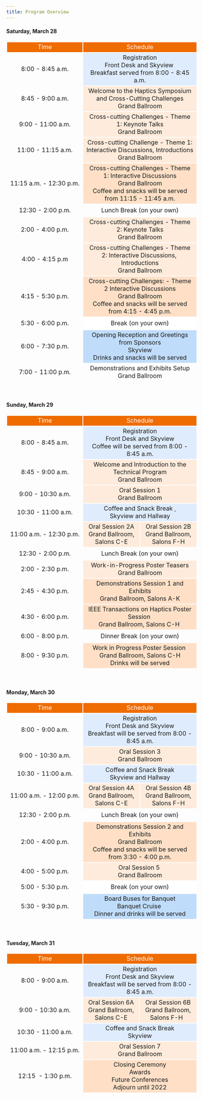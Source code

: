 ```yaml
---
title: Program Overview
---
```


<h4>Saturday, March 28</h4>

<table cellpadding="0" cellspacing="0" style="border-collapse:separate; border-spacing:2px; width:100%"><tbody><tr><td style="background-color:rgb(239, 108, 0); text-align:center; vertical-align:middle"><span style="color:rgb(255, 255, 255)">Time</span></td>
<td colspan="2" rowspan="1" style="background-color:rgb(239, 108, 0); text-align:center; vertical-align:middle"><span style="color:rgb(255, 255, 255)">Schedule</span></td>
</tr><tr>
  <td style="height:32px; text-align:center; vertical-align:middle; white-space:nowrap; width:20%">8:00 - 8:45 a.m.</td>
<td colspan="2" rowspan="1" style="background-color:rgb(223, 236, 254); height:32px; text-align:center; vertical-align:middle"><span class="my-blacknormal">Registration</span><br><span class="my-italic">Front Desk and Skyview&nbsp;</span><br><span class="my-italic">Breakfast served from 8:00 - 8:45 a.m.</span></td>
</tr><tr><td style="height:32px; text-align:center; vertical-align:middle; white-space:nowrap; width:20%">8:45 - 9:00 a.m.</td>
<td colspan="2" style="background-color:rgb(255, 235, 219); height:32px; text-align:center; vertical-align:middle"><span class="my-blacknormal" style="background-color:rgb(255, 235, 219)">Welcome to the Haptics Symposium and Cross-Cutting Challenges</span><br><span class="my-italic" style="background-color:rgb(255, 235, 219)">Grand Ballroom</span></td>
</tr><tr><td style="height:32px; text-align:center; vertical-align:middle; white-space:nowrap; width:20%">9:00 - 11:00 a.m.</td>
<td colspan="2" rowspan="1" style="background-color:rgb(255, 235, 219); height:32px; text-align:center; vertical-align:middle">Cross-cutting Challenges - Theme 1: Keynote Talks<br>  <span class="my-italic">Grand Ballroom</span></td>
</tr><tr><td style="height:32px; text-align:center; vertical-align:middle; white-space:nowrap; width:20%">11:00 - 11:15 a.m.</td>
<td colspan="2" style="background-color:rgb(255, 235, 219); height:32px; text-align:center; vertical-align:middle">Cross-cutting Challenge - Theme 1: Interactive Discussions,  Introductions<br>  
  <span class="my-italic" style="background-color:rgb(255, 235, 219)">Grand Ballroom</span></td>
</tr><tr><td style="height:32px; text-align:center; vertical-align:middle; white-space:nowrap; width:20%">11:15 a.m. - 12:30 p.m.</td>
<td colspan="2" rowspan="1" style="background-color:rgb(255, 224, 199); height:32px; text-align:center; vertical-align:middle">Cross-cutting Challenges - Theme 1: Interactive Discussions<br>  <span class="my-italic">Grand Ballroom</span><br><span class="my-italic">Coffee and snacks will be served from 11:15 - 11:45 a.m.</span></td>
</tr><tr><td style="height:32px; text-align:center; vertical-align:middle; white-space:nowrap; width:20%">12:30 - 2:00 p.m.</td>
<td colspan="2" rowspan="1" style="height:32px; text-align:center; vertical-align:middle"><span class="my-blacknormal">Lunch Break (on your own)</span></td>
</tr><tr><td style="height:32px; text-align:center; vertical-align:middle; white-space:nowrap; width:20%">2:00 - 4:00 p.m.</td>
<td colspan="2" rowspan="1" style="background-color:rgb(255, 235, 219); height:32px; text-align:center; vertical-align:middle">Cross-cutting Challenges - Theme 2: Keynote Talks<br>  <span class="my-italic">Grand Ballroom</span></td>
</tr><tr><td style="height:32px; text-align:center; vertical-align:middle; white-space:nowrap; width:20%">4:00 - 4:15 p.m</td>
<td colspan="2" style="background-color:rgb(255, 235, 219); height:32px; text-align:center; vertical-align:middle">Cross-cutting Challenges - Theme 2: Interactive Discussions,&nbsp; Introductions<br>  <span class="my-italic" style="background-color:rgb(255, 235, 219)">Grand Ballroom</span></td>
</tr><tr><td style="height:32px; text-align:center; vertical-align:middle; white-space:nowrap; width:20%">4:15 - 5:30 p.m.</td>
<td colspan="2" rowspan="1" style="background-color:rgb(255, 224, 199); height:32px; text-align:center; vertical-align:middle">Cross-cutting Challenges: - Theme 2 Interactive Discussions<br>  <span class="my-italic">Grand Ballroom</span><br><span class="my-italic">Coffee and snacks will be served from 4:15 - 4:45 p.m.</span></td>
</tr><tr><td style="height:32px; text-align:center; vertical-align:middle; white-space:nowrap; width:20%">5:30 - 6:00 p.m.</td>
<td colspan="2" style="background-color:rgb(255, 255, 255); height:32px; text-align:center; vertical-align:middle"><span class="my-blacknormal">Break (on your own)</span></td>
</tr><tr><td style="height:32px; text-align:center; vertical-align:middle; white-space:nowrap; width:20%">6:00 - 7:30 p.m.</td>
<td colspan="2" rowspan="1" style="background-color:rgb(192, 220, 251); height:32px; text-align:center; vertical-align:middle"><span class="my-blacknormal">Opening Reception and Greetings from Sponsors</span><br><span class="my-italic">Skyview<br><span style="background-color:rgb(192, 220, 251)">Drinks and snacks will be served</span></span></td>
</tr><tr><td style="height:32px; text-align:center; vertical-align:middle; white-space:nowrap; width:20%">7:00 - 11:00 p.m.</td>
<td colspan="2" style="height:32px; text-align:center; vertical-align:middle"><span class="my-blacknormal">Demonstrations and Exhibits Setup</span><br><span class="my-italic">Grand Ballroom</span></td>
</tr></tbody></table><p>&nbsp;</p>
	<h4>Sunday, March 29</h4>
<table cellpadding="0" cellspacing="0" style="border-collapse:separate; border-spacing:2px; width:100%"><tbody><tr><td style="background-color:rgb(239, 108, 0); text-align:center; vertical-align:middle"><span style="color:rgb(255, 255, 255)">Time</span></td>
<td colspan="2" rowspan="1" style="background-color:rgb(239, 108, 0); text-align:center; vertical-align:middle"><span style="color:rgb(255, 255, 255)">Schedule</span></td>
</tr><tr><td style="height:32px; text-align:center; vertical-align:middle; white-space:nowrap; width:20%">8:00 - 8:45 a.m.</td>
<td colspan="2" rowspan="1" style="background-color:rgb(223, 236, 254); height:32px; text-align:center; vertical-align:middle"><span class="my-blacknormal">Registration</span><br><span class="my-italic">Front Desk and Skyview</span><br><span class="my-italic">Coffee will be served from 8:00 - 8:45 a.m.</span></td>
</tr><tr><td style="height:32px; text-align:center; vertical-align:middle; white-space:nowrap; width:20%">8:45 - 9:00 a.m.</td>
<td colspan="2" style="background-color:rgb(255, 235, 219); height:32px; text-align:center; vertical-align:middle"><span class="my-blacknormal" style="background-color:rgb(255, 235, 219)">Welcome and Introduction to the Technical Program</span><br><span class="my-italic" style="background-color:rgb(255, 235, 219)">Grand Ballroom</span></td>
</tr><tr><td style="height:32px; text-align:center; vertical-align:middle; white-space:nowrap; width:20%">9:00 - 10:30 a.m.</td>
<td colspan="2" rowspan="1" style="background-color:rgb(255, 235, 219); height:32px; text-align:center; vertical-align:middle">Oral Session 1<br>  <span class="my-italic">Grand Ballroom</span></td>
</tr><tr><td style="height:32px; text-align:center; vertical-align:middle; white-space:nowrap; width:20%">10:30 - 11:00 a.m.</td>
<td colspan="2" rowspan="1" style="background-color:rgb(223, 236, 254); height:32px; text-align:center; vertical-align:middle"><span class="my-blacknormal">Coffee and Snack Break</span><span class="my-italic"><span style="background-color:rgb(223, 236, 254)">&nbsp;</span><a href="https://www.disneyresearch.com" style="text-align: center;" target="_blank">&nbsp;</a></span><br><span class="my-italic">Skyview and Hallway</span></td>
</tr><tr><td style="height:32px; text-align:center; vertical-align:middle; white-space:nowrap; width:20%">11:00 a.m. - 12:30 p.m.</td>
<td style="background-color:rgb(255, 235, 219); height:32px; text-align:center; vertical-align:middle">Oral Session 2A<a> </a><br>  <span class="my-italic">Grand Ballroom, Salons C-E</span></td>
<td style="background-color:rgb(255, 235, 219); height:32px; text-align:center; vertical-align:middle">Oral Session 2B <br>  <span class="my-italic">Grand Ballroom, Salons F-H</span></td>
</tr><tr><td style="height:32px; text-align:center; vertical-align:middle; white-space:nowrap; width:20%">12:30 - 2:00 p.m.</td>
<td colspan="2" rowspan="1" style="height:32px; text-align:center; vertical-align:middle"><span class="my-blacknormal">Lunch Break (on your own)</span></td>
</tr><tr>
<td style="height:32px; text-align:center; vertical-align:middle; white-space:nowrap; width:20%">2:00 - 2:30 p.m.</td>
<td colspan="2" rowspan="1" style="background-color:rgb(255, 235, 219); height:32px; text-align:center; vertical-align:middle"><span class="my-blacknormal" style="background-color:rgb(255, 235, 219)">Work-in-Progress Poster Teasers</span><br><span class="my-italic" style="background-color:rgb(255, 235, 219)">Grand Ballroom</span></td>
</tr><tr><td style="height:32px; text-align:center; vertical-align:middle; white-space:nowrap; width:20%">2:45 - 4:30 p.m.</td>
<td colspan="2" rowspan="1" style="background-color:rgb(255, 224, 199); height:32px; text-align:center; vertical-align:middle">Demonstrations Session 1 and Exhibits<br><span class="my-italic" style="background-color:rgb(255, 224, 199)">Grand Ballroom, Salons A-K</span><br><span class="my-italic"></td>
</tr><tr><td style="height:32px; text-align:center; vertical-align:middle; white-space:nowrap; width:20%">4:30 - 6:00 p.m.</td>
<td colspan="2" rowspan="1" style="background-color:rgb(255, 224, 199); height:32px; text-align:center; vertical-align:middle">IEEE Transactions on Haptics Poster Session&nbsp;<br>  <span class="my-italic">Grand Ballroom, Salons C-H</span><span class="my-italic">&nbsp;</span></td>
</tr><tr><td style="height:32px; text-align:center; vertical-align:middle; white-space:nowrap; width:20%">6:00 - 8:00 p.m.</td>
<td colspan="2" style="height:32px; text-align:center; vertical-align:middle"><span class="my-blacknormal">Dinner Break (on your own)</span></td>
</tr><tr><td style="height:32px; text-align:center; vertical-align:middle; white-space:nowrap; width:20%">8:00 - 9:30 p.m.</td>
<td colspan="2" style="background-color:rgb(255, 224, 199); height:32px; text-align:center; vertical-align:middle">Work in Progress Poster Session&nbsp;<br><span class="my-italic">Grand Ballroom, Salons C-H<br><span style="background-color:rgb(255, 224, 199)">Drinks will be served</span></span></td>
</tr></tbody></table><p>&nbsp;</p> 
		<h4>Monday, March 30</h4> 
<table cellpadding="0" cellspacing="0" style="border-collapse:separate; border-spacing:2px; width:100%"><tbody><tr><td style="background-color:rgb(239, 108, 0); text-align:center; vertical-align:middle"><span style="color:rgb(255, 255, 255)">Time</span></td>
<td colspan="2" rowspan="1" style="background-color:rgb(239, 108, 0); text-align:center; vertical-align:middle"><span style="color:rgb(255, 255, 255)">Schedule</span></td>
</tr><tr><td style="height:32px; text-align:center; vertical-align:middle; white-space:nowrap; width:20%">8:00 - 9:00 a.m.</td>
<td colspan="2" rowspan="1" style="background-color:rgb(223, 236, 254); height:32px; text-align:center; vertical-align:middle"><span class="my-blacknormal">Registration</span><br><span class="my-italic">Front Desk and Skyview</span><br><span class="my-italic">Breakfast will be served from 8:00 - 8:45 a.m.</span></td>
</tr><tr><td style="height:32px; text-align:center; vertical-align:middle; white-space:nowrap; width:20%">9:00 - 10:30 a.m.</td>
<td colspan="2" rowspan="1" style="background-color:rgb(255, 235, 219); height:32px; text-align:center; vertical-align:middle">Oral Session 3<br>  <span class="my-italic">Grand Ballroom</span></td>
</tr><tr><td style="height:32px; text-align:center; vertical-align:middle; white-space:nowrap; width:20%">10:30 - 11:00&nbsp;a.m.</td>
<td colspan="2" rowspan="1" style="background-color:rgb(223, 236, 254); height:32px; text-align:center; vertical-align:middle"><span class="my-blacknormal">Coffee and Snack Break</span><br><span class="my-italic">Skyview and Hallway</span></td>
</tr><tr><td style="height:32px; text-align:center; vertical-align:middle; white-space:nowrap; width:20%">11:00&nbsp;a.m. - 12:00&nbsp;p.m.</td>
<td style="background-color:rgb(255, 235, 219); height:32px; text-align:center; vertical-align:middle">Oral Session 4A<br>  <span class="my-italic">Grand Ballroom, Salons C-E</span></td>
<td style="background-color:rgb(255, 235, 219); height:32px; text-align:center; vertical-align:middle">Oral Session 4B<br>  <span class="my-italic">Grand Ballroom, Salons F-H</span></td>
</tr><tr><td style="height:32px; text-align:center; vertical-align:middle; white-space:nowrap; width:20%">12:30 - 2:00&nbsp;p.m.</td>
<td colspan="2" rowspan="1" style="height:32px; text-align:center; vertical-align:middle"><span class="my-blacknormal">Lunch Break (on your own)</span></td>
</tr><tr><td style="height:32px; text-align:center; vertical-align:middle; white-space:nowrap; width:20%">2:00 - 4:00 p.m.</td>
<td colspan="2" rowspan="1" style="background-color:rgb(255, 224, 199); height:32px; text-align:center; vertical-align:middle">Demonstrations Session 2&nbsp;and Exhibits<br>  <span class="my-italic">Grand Ballroom</span><br><span style="background-color:rgb(255, 224, 199)">Coffee and snacks will be served from 3:30 - 4:00 p.m.</span></td>
</tr><tr><td style="height:32px; text-align:center; vertical-align:middle; white-space:nowrap; width:20%">4:00 - 5:00 p.m.</td>
<td colspan="2" rowspan="1" style="background-color:rgb(255, 235, 219); height:32px; text-align:center; vertical-align:middle">Oral Session 5&nbsp;<br>  <span class="my-italic">Grand Ballroom</span></td>
</tr><tr><td style="height:32px; text-align:center; vertical-align:middle; white-space:nowrap; width:20%">5:00 - 5:30 p.m.</td>
<td colspan="2" style="background-color:rgb(255, 255, 255); height:32px; text-align:center; vertical-align:middle"><span class="my-blacknormal">Break (on your own)</span></td>
</tr><tr><td style="height:32px; text-align:center; vertical-align:middle; white-space:nowrap; width:20%">5:30 - 9:30&nbsp;p.m.</td>
  <td colspan="2" rowspan="1" style="background-color:rgb(192, 220, 251); height:32px; text-align:center; vertical-align:middle"><span class="my-blacknormal">Board Buses for Banquet<br>
    </span>Banquet Cruise<a>&nbsp;</a><br>
    <span class="my-italic">Dinner and drinks will be served</span></td>
</tr>
</tbody></table><p>&nbsp;</p>
	<h4>Tuesday, March 31</h4>
<table cellpadding="0" cellspacing="0" style="border-collapse:separate; border-spacing:2px; width:100%"><tbody><tr><td style="background-color:rgb(239, 108, 0); text-align:center; vertical-align:middle"><span style="color:rgb(255, 255, 255)">Time</span></td>
<td colspan="2" rowspan="1" style="background-color:rgb(239, 108, 0); text-align:center; vertical-align:middle"><span style="color:rgb(255, 255, 255)">Schedule</span></td>
</tr><tr><td style="height:32px; text-align:center; vertical-align:middle; white-space:nowrap; width:20%">8:00 - 9:00 a.m.</td>
<td colspan="2" rowspan="1" style="background-color:rgb(223, 236, 254); height:32px; text-align:center; vertical-align:middle"><span class="my-blacknormal">Registration</span><br><span class="my-italic">Front Desk and Skyview</span><br><span class="my-italic">Breakfast will be served from 8:00 - 8:45 a.m.</span></td>
</tr><tr><td style="height:32px; text-align:center; vertical-align:middle; white-space:nowrap; width:20%">9:00 - 10:30&nbsp;a.m.</td>
<td rowspan="1" style="background-color:rgb(255, 235, 219); height:32px; text-align:center; vertical-align:middle">Oral Session 6A<br>  <span class="my-italic">Grand Ballroom, Salons C-E</span></td>
<td rowspan="1" style="background-color:rgb(255, 235, 219); height:32px; text-align:center; vertical-align:middle">Oral Session 6B<br>  <span class="my-italic" style="background-color:rgb(255, 235, 219)">Grand Ballroom, Salons F-H&nbsp;&nbsp;</span></td>
</tr><tr><td style="height:32px; text-align:center; vertical-align:middle; white-space:nowrap; width:20%">10:30 - 11:00 a.m.</td>
<td colspan="2" style="background-color:rgb(223, 236, 254); height:32px; text-align:center; vertical-align:middle"><span class="my-blacknormal">Coffee and Snack Break</span><br><span class="my-italic">Skyview</span></td>
</tr><tr><td style="height:32px; text-align:center; vertical-align:middle; white-space:nowrap; width:20%">11:00 a.m. - 12:15 p.m.</td>
<td colspan="2" style="background-color:rgb(255, 235, 219); height:32px; text-align:center; vertical-align:middle"><span class="my-blacknormal">Oral Session 7</span><br><span class="my-italic">Grand Ballroom</span></td>
</tr><tr><td style="height:32px; text-align:center; vertical-align:middle; white-space:nowrap; width:20%">12:15 &nbsp;- 1:30 p.m.</td>
<td colspan="2" style="background-color:rgb(255, 224, 199); height:32px; text-align:center; vertical-align:middle">Closing Ceremony<br>
  Awards<br>
  Future Conferences<br><span class="my-italic"><span style="background-color:rgb(255, 224, 199)">&nbsp;Adjourn until 2022&nbsp;</span></span></td>
</tr></tbody></table>
